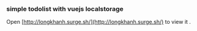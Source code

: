 ### simple todolist with vuejs localstorage
Open [http://longkhanh.surge.sh/](http://longkhanh.surge.sh/) to view it .

